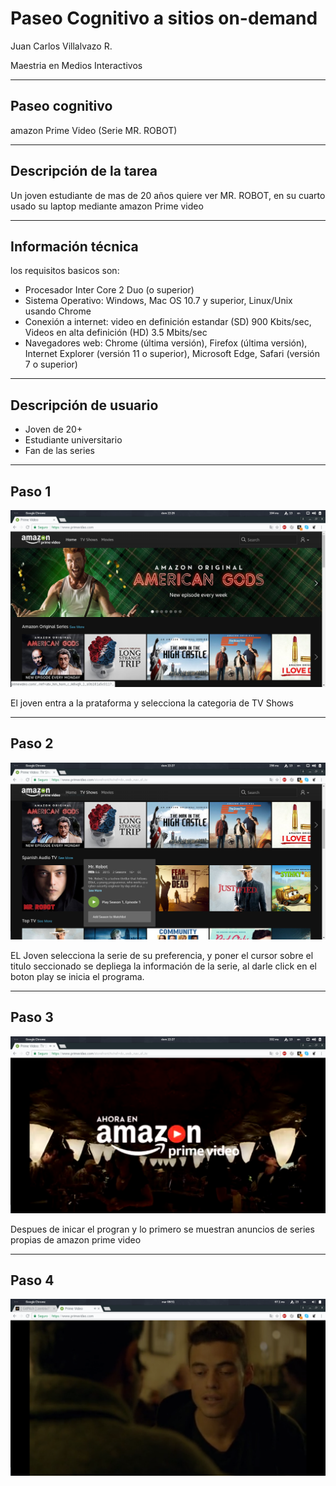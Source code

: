 # Paseo Cognitivo a sitios on-demand

Juan Carlos Villalvazo R.

Maestria en Medios Interactivos

---
## Paseo cognitivo

amazon Prime Video
(Serie MR. ROBOT)

---
## Descripción de la tarea

Un joven estudiante de mas de 20 años quiere ver MR. ROBOT, en su cuarto usado su laptop mediante amazon Prime video

---
## Información técnica

los requisitos basicos son:

* Procesador Inter Core 2 Duo (o superior)
* Sistema Operativo: Windows, Mac OS 10.7 y superior, Linux/Unix usando Chrome
* Conexión a internet:  video en definición estandar (SD) 900 Kbits/sec, Videos en alta definición (HD) 3.5 Mbits/sec
* Navegadores web: Chrome (última versión), Firefox (última versión), Internet Explorer (versión 11 o superior), Microsoft Edge, Safari (versión 7 o superior)

---

## Descripción de usuario

* Joven de 20+
* Estudiante universitario
* Fan de las series
---

## Paso 1

![Image1](images/Imagen3.png)

El joven entra a la prataforma y selecciona la categoria de TV Shows

---

## Paso 2

![Image1](images/Imagen4.png)

EL Joven selecciona la serie de su preferencia, y poner el cursor sobre el titulo seccionado se depliega la información de la serie, al darle click en el boton play se inicia el programa.

---

## Paso 3

![Image1](images/Imagen5.png)

Despues de inicar el progran y lo primero se muestran anuncios de series propias de amazon prime video

---

## Paso 4

![Image1](images/Imagen6.png)